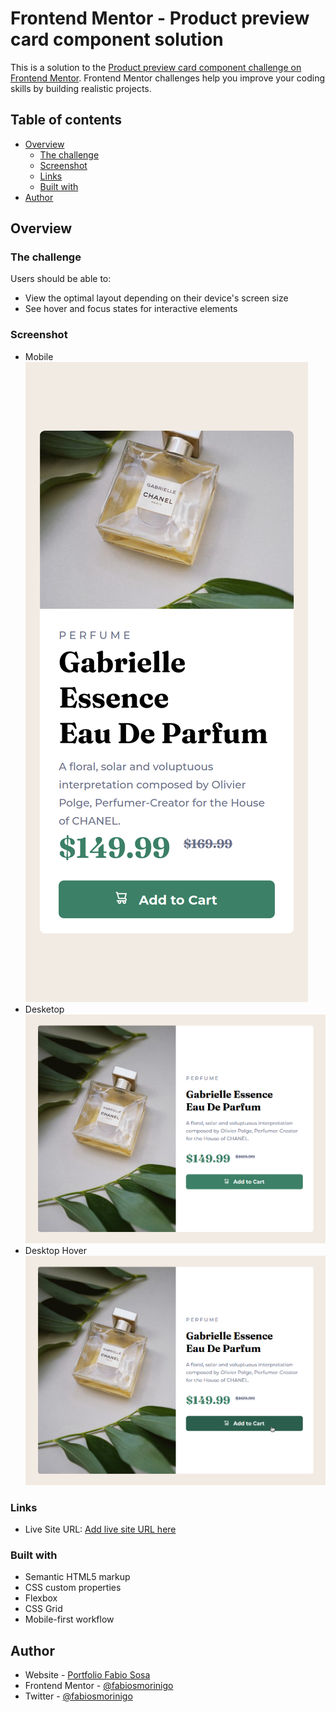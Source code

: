 # Frontend Mentor - Product preview card component solution

This is a solution to the [Product preview card component challenge on Frontend Mentor](https://www.frontendmentor.io/challenges/product-preview-card-component-GO7UmttRfa). Frontend Mentor challenges help you improve your coding skills by building realistic projects. 

## Table of contents

- [Overview](#overview)
  - [The challenge](#the-challenge)
  - [Screenshot](#screenshot)
  - [Links](#links)
  - [Built with](#built-with)
- [Author](#author)

## Overview

### The challenge

Users should be able to:

- View the optimal layout depending on their device's screen size
- See hover and focus states for interactive elements

### Screenshot
- Mobile
![](./images/screen-mobile.png)
- Desketop
![](./images/screen-desktop.png)
- Desktop Hover
![](./images/screen-desktop-hover.png)

### Links

- Live Site URL: [Add live site URL here](https://fabiosmorinigo.github.io/productCardComponent/)


### Built with

- Semantic HTML5 markup
- CSS custom properties
- Flexbox
- CSS Grid
- Mobile-first workflow

## Author

- Website - [Portfolio Fabio Sosa](https://portfoliofabio.netlify.app/)
- Frontend Mentor - [@fabiosmorinigo](https://www.frontendmentor.io/profile/fabiosmorinigo)
- Twitter - [@fabiosmorinigo](https://www.twitter.com/fabiosmorinigo)

